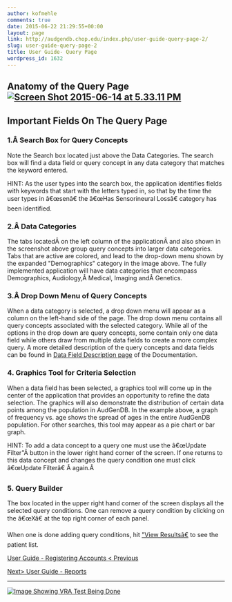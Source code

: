 ```yaml
---
author: kofmehle
comments: true
date: 2015-06-22 21:29:55+00:00
layout: page
link: http://audgendb.chop.edu/index.php/user-guide-query-page-2/
slug: user-guide-query-page-2
title: User Guide- Query Page
wordpress_id: 1632
---
```


## Anatomy of the Query Page[![Screen Shot 2015-06-14 at 5.33.11 PM](http://audgendb.chop.edu/wp-content/uploads/2015/06/Screen-Shot-2015-06-14-at-5.33.11-PM1.png)](http://audgendb.chop.edu/wp-content/uploads/2015/06/Screen-Shot-2015-06-14-at-5.33.11-PM1.png)











## Important Fields On The Query Page









### 1.Â Search Box for Query Concepts


Note the Search box located just above the Data Categories. The search box will find a data field or query concept in any data category that matches the keyword entered.

HINT: As the user types into the search box, the application identifies fields with keywords that start with the letters typed in, so that by the time the user types in â€œsenâ€ the â€œHas Sensorineural Lossâ€ category has been identified.




### 2.Â Data Categories


The tabs locatedÂ on the left column of the applicationÂ and also shown in the screenshot above group query concepts into larger data categories. Tabs that are active are colored, and lead to the drop-down menu shown by the expanded "Demographics" category in the image above. The fully implemented application will have data categories that encompass Demographics, Audiology,Â Medical, Imaging andÂ Genetics.




### 3.Â Drop Down Menu of Query Concepts


When a data category is selected, a drop down menu will appear as a column on the left-hand side of the page. The drop down menu contains all query concepts associated with the selected category. While all of the options in the drop down are query concepts, some contain only one data field while others draw from multiple data fields to create a more complex query. A more detailed description of the query concepts and data fields can be found in [Data Field Description page](http://audgendb.chop.edu/index.php/documentation/datafields/) of the Documentation.




### 4. Graphics Tool for Criteria Selection


When a data field has been selected, a graphics tool will come up in the center of the application that provides an opportunity to refine the data selection. The graphics will also demonstrate the distribution of certain data points among the population in AudGenDB. In the example above, a graph of frequency vs. age shows the spread of ages in the entire AudGenDB population. For other searches, this tool may appear as a pie chart or bar graph.

HINT: To add a data concept to a query one must use the â€œUpdate Filter"Â button in the lower right hand corner of the screen. If one returns to this data concept and changes the query condition one must click â€œUpdate Filterâ€ Â again.Â 




### 5. Query Builder


The box located in the upper right hand corner of the screen displays all the selected query conditions. One can remove a query condition by clicking on the â€œXâ€ at the top right corner of each panel.

When one is done adding query conditions, hit ["View Resultsâ€](http://audgendb.chop.edu/index.php/documentation/user-guide-report-page-2/) to see the patient list.


[User Guide - Registering Accounts < Previous](http://audgendb.chop.edu/index.php/documentation/user-guide-registering-an-account-2/)







[Next> User Guide - Reports](http://audgendb.chop.edu/index.php/documentation/user-guide-report-page-2/)








* * *



[![Image Showing VRA Test Being Done](http://audgendb.chop.edu/wp-content/uploads/2010/12/VRA.jpg)](http://audgendb.chop.edu/wp-content/uploads/2010/12/VRA.jpg)


